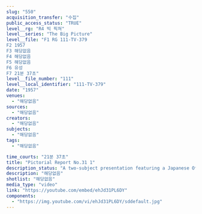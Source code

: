 ```yaml
---
slug: "550"
acquisition_transfer: "수집"
public_access_status: "TRUE"
level__rg: "R4 빅 픽쳐"
level__series: "The Big Picture"
level__file: "F1 RG 111-TV-379
F2 1957
F3 해당없음
F4 해당없음
F5 해당없음
F6 유성
F7 21분 37초"
level__file_number: "111"
level__local_identifier: "111-TV-379"
date: "1957"
venues: 
  - "해당없음"
sources: 
  - "해당없음"
creators: 
  - "해당없음"
subjects: 
  - "해당없음"
tags: 
  - "해당없음"

time_courts: "21분 37초"
title: "Pictorial Report No.31 1"
description_status: "A two-subject presentation featuring a Japanese Officer Candidate School and, on the lighter side, an Army-sponsored Little Theater Group in Germany."
description: "해당없음"
shotlist: "해당없음"
media_type: "video"
link: "https://youtube.com/embed/ehJd31PL6DY"
components: 
  - "https://img.youtube.com/vi/ehJd31PL6DY/sddefault.jpg"
---
```

